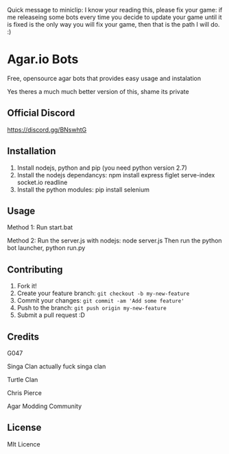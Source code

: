 Quick message to miniclip: I know your reading this, please fix your game: if me releaseing some bots every time you decide to update your game until it is fixed is the only way you will fix your game, then that is the path I will do. :)

# Agar.io Bots

Free, opensource agar bots that provides easy usage and instalation

Yes theres a much much better version of this, shame its private

## Official Discord 

https://discord.gg/BNswhtG

## Installation

1. Install nodejs, python and pip (you need python version 2.7)
2. Install the nodejs dependancys: 
  npm install express figlet serve-index socket.io readline
3. Install the python modules:
  pip install selenium

## Usage

Method 1:
  Run start.bat

Method 2:
  Run the server.js with nodejs: node server.js
  Then run the python bot launcher, python run.py

## Contributing

1. Fork it!
2. Create your feature branch: `git checkout -b my-new-feature`
3. Commit your changes: `git commit -am 'Add some feature'`
4. Push to the branch: `git push origin my-new-feature`
5. Submit a pull request :D

## Credits

G047

Singa Clan actually fuck singa clan

Turtle Clan

Chris Pierce

Agar Modding Community

## License

MIt Licence

